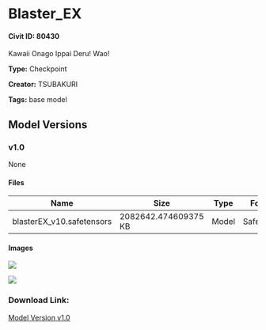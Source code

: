 # Blaster_EX

#### Civit ID: 80430

<p>Kawaii Onago Ippai Deru! Wao!</p>

**Type:** Checkpoint

**Creator:** TSUBAKURI

**Tags:** base model

## Model Versions

### v1.0

None

#### Files

| Name | Size | Type | Format | Download Url | AutoV1 | AutoV2 | SHA256 | CRC32 | BLAKE3 |
| --- | --- | --- | --- | --- | --- | --- | --- | --- | --- |
| blasterEX_v10.safetensors | 2082642.474609375 KB | Model | SafeTensor | https://civitai.com/api/download/models/85281 | C4158BDC | 457F6D3321 | 457F6D3321E90ABF685958F0570DF9B948AA6965C028CD6A0B5285FF68CAE75A | C16348D5 | 75289E247139EB0F3CB96CE21FC7096F77326DE087896DF33AE59A6C180A0327 |

#### Images

<p><img src="https://image.civitai.com/xG1nkqKTMzGDvpLrqFT7WA/0a55dd69-adca-4f33-8e19-b747dfc60498/width=450/965344.jpeg" /></p>

<p><img src="https://image.civitai.com/xG1nkqKTMzGDvpLrqFT7WA/76141fcd-0480-413e-bbcf-529c75c3363f/width=450/965347.jpeg" /></p>

### Download Link:

[Model Version v1.0](https://civitai.com/api/download/models/85281)

